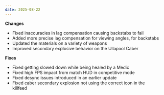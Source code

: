 ```yaml
---
date: 2025-08-22
---
```


**Changes**

* Fixed inaccuracies in lag compensation causing backstabs to fail
* Added more precise lag compensation for viewing angles, for backstabs
* Updated the materials on a variety of weapons
* Improved secondary explosive behavior on the Ullapool Caber

**Fixes**

* Fixed getting slowed down while being healed by a Medic
* Fixed high FPS impact from match HUD in competitive mode
* Fixed desync issues introduced in an earlier update
* Fixed caber secondary explosion not using the correct icon in the killfeed
